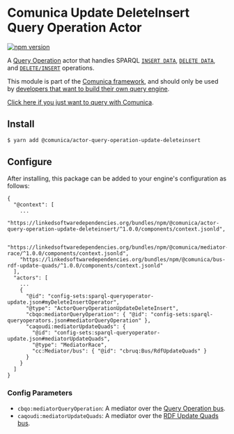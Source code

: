 # Comunica Update DeleteInsert Query Operation Actor

[![npm version](https://badge.fury.io/js/%40comunica%2Factor-query-operation-update-deleteinsert.svg)](https://www.npmjs.com/package/@comunica/actor-query-operation-update-deleteinsert)

A [Query Operation](https://github.com/comunica/comunica/tree/master/packages/bus-query-operation) actor that handles SPARQL
[`INSERT DATA`](https://www.w3.org/TR/sparql11-update/#insertData),
[`DELETE DATA`](https://www.w3.org/TR/sparql11-update/#deleteData),
and [`DELETE/INSERT`](https://www.w3.org/TR/sparql11-update/#deleteInsert) operations.

This module is part of the [Comunica framework](https://github.com/comunica/comunica),
and should only be used by [developers that want to build their own query engine](https://comunica.dev/docs/modify/).

[Click here if you just want to query with Comunica](https://comunica.dev/docs/query/).

## Install

```bash
$ yarn add @comunica/actor-query-operation-update-deleteinsert
```

## Configure

After installing, this package can be added to your engine's configuration as follows:
```text
{
  "@context": [
    ...
    "https://linkedsoftwaredependencies.org/bundles/npm/@comunica/actor-query-operation-update-deleteinsert/^1.0.0/components/context.jsonld",

    "https://linkedsoftwaredependencies.org/bundles/npm/@comunica/mediator-race/^1.0.0/components/context.jsonld",
    "https://linkedsoftwaredependencies.org/bundles/npm/@comunica/bus-rdf-update-quads/^1.0.0/components/context.jsonld"  
  ],
  "actors": [
    ...
    {
      "@id": "config-sets:sparql-queryoperator-update.json#myDeleteInsertOperator",
      "@type": "ActorQueryOperationUpdateDeleteInsert",
      "cbqo:mediatorQueryOperation": { "@id": "config-sets:sparql-queryoperators.json#mediatorQueryOperation" },
      "caqoudi:mediatorUpdateQuads": {
        "@id": "config-sets:sparql-queryoperator-update.json#mediatorUpdateQuads",
        "@type": "MediatorRace",
        "cc:Mediator/bus": { "@id": "cbruq:Bus/RdfUpdateQuads" }
      }
    }
  ]
}
```

### Config Parameters

* `cbqo:mediatorQueryOperation`: A mediator over the [Query Operation bus](https://github.com/comunica/comunica/tree/master/packages/bus-query-operation).
* `caqoudi:mediatorUpdateQuads`: A mediator over the [RDF Update Quads bus](https://github.com/comunica/comunica/tree/master/packages/bus-rdf-update-quads).
